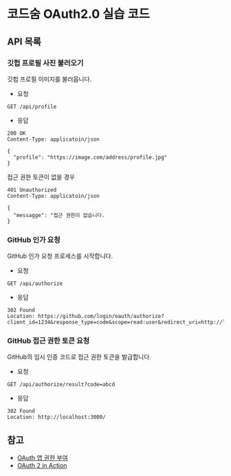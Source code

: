 # 코드숨 OAuth2.0 실습 코드

## API 목록

### 깃헙 프로필 사진 불러오기

깃헙 프로필 이미지를 불러옵니다.

- 요청

```
GET /api/profile
```

- 응답

```
200 OK
Content-Type: applicatoin/json

{
  "profile": "https://image.com/address/profile.jpg"
}
```

접근 권한 토큰이 없을 경우

```
401 Unauthorized
Content-Type: applicatoin/json

{
  "messagge": "접근 권한이 없습니다.
}
```

### GitHub 인가 요청

GitHub 인가 요청 프로세스를 시작합니다.

- 요청

```
GET /api/authorize
```

- 응답

```
302 Found
Location: https://github.com/login/oauth/authorize?client_id=1234&response_type=code&scope=read:user&redirect_uri=http://localhost:3000/api/authorize/result
```

### GitHub 접근 권한 토큰 요청

GitHub의 임시 인증 코드로 접근 권한 토큰을 발급합니다.

- 요청

```
GET /api/authorize/result?code=abcd
```

- 응답

```
302 Found
Location: http://localhost:3000/
```

## 참고

- [OAuth 앱 권한 부여](https://docs.github.com/ko/apps/oauth-apps/building-oauth-apps/authorizing-oauth-apps)
- [OAuth 2 in Action](https://product.kyobobook.co.kr/detail/S000001804662)
